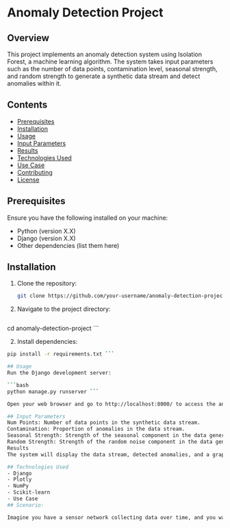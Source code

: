 # Anomaly Detection Project

## Overview

This project implements an anomaly detection system using Isolation Forest, a machine learning algorithm. The system takes input parameters such as the number of data points, contamination level, seasonal strength, and random strength to generate a synthetic data stream and detect anomalies within it.

## Contents

- [Prerequisites](#prerequisites)
- [Installation](#installation)
- [Usage](#usage)
- [Input Parameters](#input-parameters)
- [Results](#results)
- [Technologies Used](#technologies-used)
- [Use Case](#use-case)
- [Contributing](#contributing)
- [License](#license)

## Prerequisites

Ensure you have the following installed on your machine:

- Python (version X.X)
- Django (version X.X)
- Other dependencies (list them here)

## Installation

1. Clone the repository:

   ```bash
   git clone https://github.com/your-username/anomaly-detection-project.git ```
1. Navigate to the project directory:

   ```bash
cd anomaly-detection-project ```

2. Install dependencies:

  ```bash
pip install -r requirements.txt ```

## Usage
Run the Django development server:

  ```bash
python manage.py runserver ```

Open your web browser and go to http://localhost:8000/ to access the anomaly detection interface.

## Input Parameters
Num Points: Number of data points in the synthetic data stream.
Contamination: Proportion of anomalies in the data stream.
Seasonal Strength: Strength of the seasonal component in the data generation.
Random Strength: Strength of the random noise component in the data generation.
Results
The system will display the data stream, detected anomalies, and a graph illustrating the anomalies over the data stream.

## Technologies Used
- Django
- Plotly
- NumPy
- Scikit-learn
- Use Case
## Scenario:

Imagine you have a sensor network collecting data over time, and you want to identify anomalies or irregular patterns in the collected data. This anomaly detection system can be applied to analyze the sensor data, detect unusual patterns, and provide insights into potential issues or abnormalities within the monitored environment.

